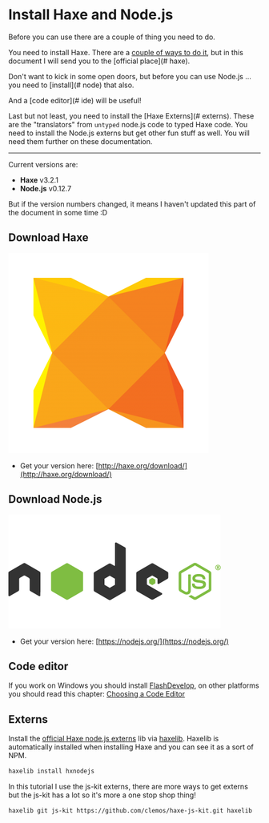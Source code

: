 # Install Haxe and Node.js

Before you can use there are a couple of thing you need to do.

You need to install Haxe. There are a [couple of ways to do it](../haxe/installation.md), but in this document I will send you to the [official place](# haxe).

Don't want to kick in some open doors, but before you can use Node.js ... you need to [install](# node) that also.

And a [code editor](# ide) will be useful!

Last but not least, you need to install the [Haxe Externs](# externs). These are the "translators" from `untyped` node.js code to typed Haxe code. You need to install the Node.js externs but get other fun stuff as well. You will need them further on these documentation.

---

Current versions are:

- **Haxe** v3.2.1
- **Node.js** v0.12.7

But if the version numbers changed, it means I haven't updated this part of the document in some time :D

<a name="haxe"></a>

## Download Haxe

![](../img/haxe_logo.png)

- Get your version here: [http://haxe.org/download/](http://haxe.org/download/)

<a name="node"></a>

## Download Node.js

![](../img/nodejs_logo.png)

- Get your version here: [https://nodejs.org/](https://nodejs.org/)

<a name="ide"></a>

## Code editor

If you work on Windows you should install [FlashDevelop](http://www.flashdevelop.org), on other platforms you should read this chapter: [Choosing a Code Editor](../haxe/choosing-a-code-editor.md)

<a name="externs"></a>

## Externs

Install the [official Haxe node.js externs](https://github.com/HaxeFoundation/hxnodejs) lib via [haxelib](http://lib.haxe.org/p/hxnodejs/).
Haxelib is automatically installed when installing Haxe and you can see it as a sort of NPM.

```bash
haxelib install hxnodejs
```

In this tutorial I use the js-kit externs, there are more ways to get externs but the js-kit has a lot so it's more a one stop shop thing!

```bash
haxelib git js-kit https://github.com/clemos/haxe-js-kit.git haxelib

```
